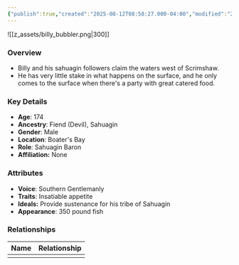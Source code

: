 ```yaml
---
{"publish":true,"created":"2025-08-12T08:58:27.000-04:00","modified":"2025-08-12T09:03:06.655-04:00","published":"2025-08-12T09:03:06.655-04:00","cssclasses":"","Age":"174","Ancestry":"Fiend (Devil), Sahuagin","Gender":"Male","Location":["Boater's Bay"],"Role":["Sahuagin Baron"],"Affiliation":["None"],"Appearances":["[[24 The Hellnight Soirée]]"]}
---
```



![[z_assets/billy_bubbler.png|300]]

### Overview
- Billy and his sahuagin followers claim the waters west of Scrimshaw.
- He has very little stake in what happens on the surface, and he only comes to the surface when there's a party with great catered food.

### Key Details
- **Age**: 174
- **Ancestry**: Fiend (Devil), Sahuagin
- **Gender**: Male
- **Location**: Boater's Bay
- **Role**: Sahuagin Baron
- **Affiliation:** None

### Attributes
- **Voice**: Southern Gentlemanly
- **Traits**: Insatiable appetite
- **Ideals:** Provide sustenance for his tribe of Sahuagin
- **Appearance**: 350 pound fish

### Relationships

| Name | Relationship |
| ---- | ------------ |
|      |              |

